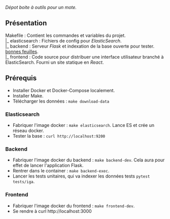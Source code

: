 _Dépot boite à outils pour un mote._

## Présentation
 Makefile : Contient les commandes et variables du projet.<br />
 |_ elasticsearch : Fichiers de config pour *ElasticSearch*.<br />
 |_ backend : Serveur *Flask* et indexation de la base ouverte pour tester. [bonnes feuilles](https://www.interieur.gouv.fr/Publications/Rapports-de-l-IGA/Bonnes-Feuilles).<br />
 |_ frontend : Code source pour distribuer une interface utilisateur branché à ElasticSearch. Fourni un site statique en *React*.<br />


## Prérequis
 - Installer Docker et Docker-Compose localement.
 - Installer Make.
 - Télécharger les données : `make download-data`

### Elasticsearch
 - Fabriquer l'image docker : `make elasticsearch`. Lance ES et crée un réseau docker.
 - Tester la base : `curl http://localhost:9200`

### Backend

 - Fabriquer l'image docker du backend : `make backend-dev`. Cela aura pour effet de lancer l'application Flask.
 - Rentrer dans le container : `make backend-exec`.
 - Lancer les tests unitaires, qui va indexer les données tests `pytest tests/iga`.

### Frontend

  - Fabriquer l'image docker du frontend : `make frontend-dev`.
  - Se rendre à curl http://localhost:3000
